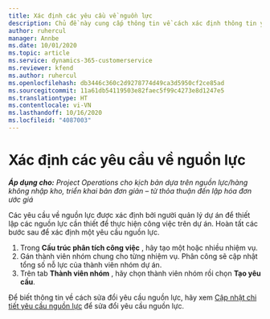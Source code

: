 ```yaml
---
title: Xác định các yêu cầu về nguồn lực
description: Chủ đề này cung cấp thông tin về cách xác định thông tin yêu cầu nguồn lực.
author: ruhercul
manager: Annbe
ms.date: 10/01/2020
ms.topic: article
ms.service: dynamics-365-customerservice
ms.reviewer: kfend
ms.author: ruhercul
ms.openlocfilehash: db3446c360c2d9278774d49ca3d5950cf2ce85ad
ms.sourcegitcommit: 11a61db54119503e82faec5f99c4273e8d1247e5
ms.translationtype: HT
ms.contentlocale: vi-VN
ms.lasthandoff: 10/16/2020
ms.locfileid: "4087003"
---
```

# <a name="define-resource-requirements"></a>Xác định các yêu cầu về nguồn lực

_**Áp dụng cho:** Project Operations cho kịch bản dựa trên nguồn lực/hàng không nhập kho, triển khai bản đơn giản – từ thỏa thuận đến lập hóa đơn ước giá_

Các yêu cầu về nguồn lực được xác định bởi người quản lý dự án để thiết lập các nguồn lực cần thiết để thực hiện công việc trên dự án. Hoàn tất các bước sau để xác định một yêu cầu nguồn lực.

1.  Trong **Cấu trúc phân tích công việc** , hãy tạo một hoặc nhiều nhiệm vụ.
2.  Gán thành viên nhóm chung cho từng nhiệm vụ. Phân công sẽ cập nhật tổng số nỗ lực của thành viên nhóm dự án.
3.  Trên tab **Thành viên nhóm** , hãy chọn thành viên nhóm rồi chọn **Tạo yêu cầu**.

Để biết thông tin về cách sửa đổi yêu cầu nguồn lực, hãy xem [Cập nhật chi tiết yêu cầu nguồn lực](define-resource-requirements.md) để sửa đổi yêu cầu nguồn lực.
